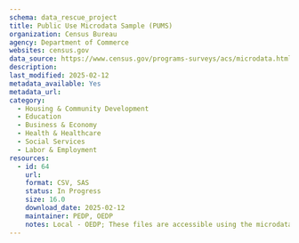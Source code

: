 ```yaml
---
schema: data_rescue_project 
title: Public Use Microdata Sample (PUMS)
organization: Census Bureau
agency: Department of Commerce
websites: census.gov
data_source: https://www.census.gov/programs-surveys/acs/microdata.html
description: 
last_modified: 2025-02-12
metadata_available: Yes
metadata_url: 
category:
  - Housing & Community Development 
  - Education 
  - Business & Economy 
  - Health & Healthcare 
  - Social Services 
  - Labor & Employment 
resources:
  - id: 64
    url: 
    format: CSV, SAS
    status: In Progress
    size: 16.0
    download_date: 2025-02-12
    maintainer: PEDP, OEDP
    notes: Local - OEDP; These files are accessible using the microdata access tool on data.census.gov and the Census Bureau's FTP site."
---
```


